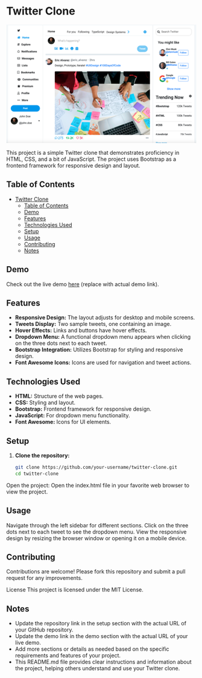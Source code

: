 # Twitter Clone

![Screenshot](https://github.com/Ousman37/twitter-clone/blob/main/Screenshot.jpg?raw=true)

This project is a simple Twitter clone that demonstrates proficiency in HTML, CSS, and a bit of JavaScript. The project uses Bootstrap as a frontend framework for responsive design and layout.

## Table of Contents

- [Twitter Clone](#twitter-clone)
  - [Table of Contents](#table-of-contents)
  - [Demo](#demo)
  - [Features](#features)
  - [Technologies Used](#technologies-used)
  - [Setup](#setup)
  - [Usage](#usage)
  - [Contributing](#contributing)
  - [Notes](#notes)

## Demo

Check out the live demo [here](https://velvety-pie-b773b3.netlify.app/) (replace with actual demo link).

## Features

- **Responsive Design:** The layout adjusts for desktop and mobile screens.
- **Tweets Display:** Two sample tweets, one containing an image.
- **Hover Effects:** Links and buttons have hover effects.
- **Dropdown Menu:** A functional dropdown menu appears when clicking on the three dots next to each tweet.
- **Bootstrap Integration:** Utilizes Bootstrap for styling and responsive design.
- **Font Awesome Icons:** Icons are used for navigation and tweet actions.

## Technologies Used

- **HTML:** Structure of the web pages.
- **CSS:** Styling and layout.
- **Bootstrap:** Frontend framework for responsive design.
- **JavaScript:** For dropdown menu functionality.
- **Font Awesome:** Icons for UI elements.

## Setup

1. **Clone the repository:**

   ```bash
   git clone https://github.com/your-username/twitter-clone.git
   cd twitter-clone

 Open the project:
Open the index.html file in your favorite web browser to view the project.

## Usage

Navigate through the left sidebar for different sections.
Click on the three dots next to each tweet to see the dropdown menu.
View the responsive design by resizing the browser window or opening it on a mobile device.

## Contributing

Contributions are welcome! Please fork this repository and submit a pull request for any improvements.

License
This project is licensed under the MIT License.

## Notes

- Update the repository link in the setup section with the actual URL of your GitHub repository.
- Update the demo link in the demo section with the actual URL of your live demo.
- Add more sections or details as needed based on the specific requirements and features of your project.
- This README.md file provides clear instructions and information about the project, helping others understand and use your Twitter clone.
